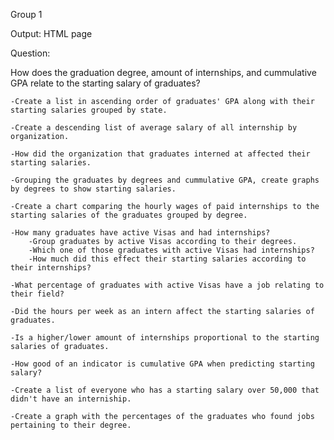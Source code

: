 Group 1

Output: HTML page 

Question: 


How does the graduation degree, amount of internships, and cummulative GPA relate to the starting salary of graduates?

	-Create a list in ascending order of graduates' GPA along with their starting salaries grouped by state.
	
	-Create a descending list of average salary of all internship by organization.

	-How did the organization that graduates interned at affected their starting salaries.

	-Grouping the graduates by degrees and cummulative GPA, create graphs by degrees to show starting salaries.

	-Create a chart comparing the hourly wages of paid internships to the starting salaries of the graduates grouped by degree.

	-How many graduates have active Visas and had internships?
		-Group graduates by active Visas according to their degrees.
		-Which one of those graduates with active Visas had internships?
		-How much did this effect their starting salaries according to their internships?

	-What percentage of graduates with active Visas have a job relating to their field?

	-Did the hours per week as an intern affect the starting salaries of graduates.

	-Is a higher/lower amount of internships proportional to the starting salaries of graduates.

	-How good of an indicator is cumulative GPA when predicting starting salary?

	-Create a list of everyone who has a starting salary over 50,000 that didn't have an interniship.

	-Create a graph with the percentages of the graduates who found jobs pertaining to their degree.
